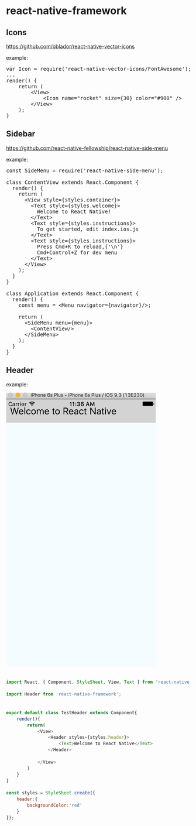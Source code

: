 # react-native-framework

## Icons
https://github.com/oblador/react-native-vector-icons

example:

<pre>
var Icon = require('react-native-vector-icons/FontAwesome');
...
render() {
    return (
        &lt;View&gt;
            &lt;Icon name="rocket" size={30} color="#900" /&gt;
        &lt;/View&gt;
    );
}
</pre>

##  Sidebar 
https://github.com/react-native-fellowship/react-native-side-menu


example:

<pre>
const SideMenu = require('react-native-side-menu');

class ContentView extends React.Component {
  render() {
    return (
      &lt;View style={styles.container}&gt
        &lt;Text style={styles.welcome}&gt
          Welcome to React Native!
        &lt;/Text&gt
        &lt;Text style={styles.instructions}&gt
          To get started, edit index.ios.js
        &lt;/Text&gt
        &lt;Text style={styles.instructions}&gt
          Press Cmd+R to reload,{'\n'}
          Cmd+Control+Z for dev menu
        &lt;/Text&gt
      &lt;/View&gt
    );
  }
}

class Application extends React.Component {
  render() {
    const menu = &lt;Menu navigator={navigator}/>;

    return (
      &lt;SideMenu menu={menu}&gt
        &lt;ContentView/&gt
      &lt;/SideMenu&gt
    );
  }
}
</pre>




## Header

example:

![Alt](https://github.com/S-PRO/react-native-framework/blob/develop/src/Header/Header.png)

```javascript

import React, { Component, StyleSheet, View, Text } from 'react-native';

import Header from 'react-native-framework';


export default class TestHeader extends Component{
    render(){
        return(
            <View>
                <Header styles={styles.header}>
                    <Text>Welcome to React Native</Text>
                </Header>

            </View>
        )
    }
}

const styles = StyleSheet.create({
    header:{
        backgroundColor:'red'
    }
});
```